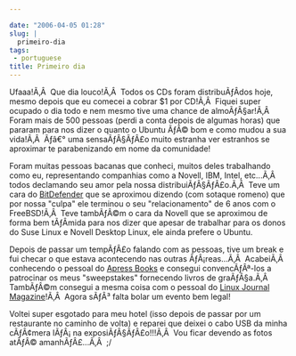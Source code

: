```yaml
---

date: "2006-04-05 01:28"
slug: |
  primeiro-dia
tags:
 - portuguese
title: Primeiro dia
---
```


Ufaaa!Ã‚Â  Que dia louco!Ã‚Â  Todos os CDs foram distribuÃƒÂ­dos hoje,
mesmo depois que eu comecei a cobrar \$1 por CD!Ã‚Â  Fiquei super
ocupado o dia todo e nem mesmo tive uma chance de almoÃƒÂ§ar!Ã‚Â  Foram
mais de 500 pessoas (perdi a conta depois de algumas horas) que pararam
para nos dizer o quanto o Ubuntu ÃƒÂ© bom e como mudou a sua vida!Ã‚Â 
Ãƒâ€° uma sensaÃƒÂ§ÃƒÂ£o muito estranha ver estranhos se aproximar te
parabenizando em nome da comunidade!

Foram muitas pessoas bacanas que conheci, muitos deles trabalhando como
eu, representando companhias como a Novell, IBM, Intel, etc...Ã‚Â  todos
declamando seu amor pela nossa distribuiÃƒÂ§ÃƒÂ£o.Ã‚Â  Teve um cara do
[BitDefender](http://www.bitdefender.com) que se aproximou dizendo (com
sotaque romeno) que por nossa "culpa" ele terminou o seu
"relacionamento" de 6 anos com o FreeBSD!Ã‚Â  Teve tambÃƒÂ©m o cara da
Novell que se aproximou de forma bem tÃƒÂ­mida para nos dizer que apesar
de trabalhar para os donos do Suse Linux e Novell Desktop Linux, ele
ainda prefere o Ubuntu.

Depois de passar um tempÃƒÂ£o falando com as pessoas, tive um break e
fui checar o que estava acontecendo nas outras ÃƒÂ¡reas...Ã‚Â 
AcabeiÃ‚Â  conhecendo o pessoal do [Apress
Books](http://www.apress.com/) e consegui convencÃƒÂª-los a patrocinar
os meus "sweepstakes" fornecendo livros de graÃƒÂ§a.Ã‚Â  TambÃƒÂ©m
consegui a mesma coisa com o pessoal do [Linux Journal
Magazine](http://linuxjournal.com/)!Ã‚Â  Agora sÃƒÂ³ falta bolar um
evento bem legal!

Voltei super esgotado para meu hotel (isso depois de passar por um
restaurante no caminho de volta) e reparei que deixei o cabo USB da
minha cÃƒÂ¢mera lÃƒÂ¡ na exposiÃƒÂ§ÃƒÂ£o!!!Ã‚Â  Vou ficar devendo as
fotos atÃƒÂ© amanhÃƒÂ£...Ã‚Â  ;/
